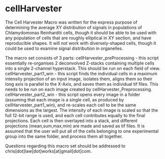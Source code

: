 # cellHarvester
The Cell Harvester Macro was written for the express purpose of determining the average XY distribution of signals in populations of Chlamydomonas Reinhardtii cells, though it should be able to be used with any population of cells that are roughly elliptical in XY section, and have reproducible shapes. It will *not* work with diversely-shaped cells, though it could be used to examine signal distribution in organelles.

The macro set consists of 3 parts:
cellHarvester_preProcessing - this script essentially re-organises 2 deconvolved Z-stacks containing multiple cells into a single 2-channel hyperstack. This should be run on each field of view.
cellHarvester_part1_win - this script finds the individual cells in a maximum intensity projection of an input image, isolates them, aligns them so their long axis is parallel to the X-Axis, and saves them as individual tif files. This needs to be run on each image created by cellHarvester_Preprocessing.
cellHarvester_part2_win - this script opens every image in a folder (assuming that each image is a single cell, as produced by cellHarvester_part1_win), and re-scales each cell to be the same dimensions as the largest. The intensity of each image is scaled so that the full 12-bit range is used, and each cell contributes equally to the final projections. Each cell is then overlayed into a stack, and different projections (mean,sum,max,min) are made and saved as tif files. It is assumed that the user will put all of the cells belonging to one experimental group into the same folder, and process them all together.

Questions regarding this macro set should be addressed to chris[dot]law[dot]works[at]gmail[dot]com.
